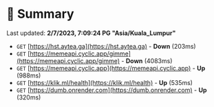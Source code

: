 # 📖 Summary
Last updated: **2/7/2023, 7:09:24 PG "Asia/Kuala_Lumpur"**

- `GET` [https://hst.aytea.ga](https://hst.aytea.ga) - **Down** (203ms)
- `GET` [https://memeapi.cyclic.app/gimme](https://memeapi.cyclic.app/gimme) - **Down** (4083ms)
- `GET` [https://memeapi.cyclic.app](https://memeapi.cyclic.app) - **Up** (988ms)
- `GET` [https://klik.ml/health](https://klik.ml/health) - **Up** (535ms)
- `GET` [https://dumb.onrender.com](https://dumb.onrender.com) - **Up** (320ms)
